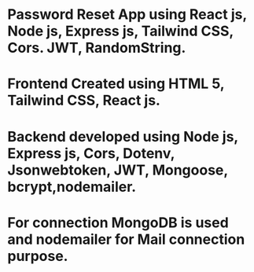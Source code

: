 # Password Reset App using React js, Node js, Express js, Tailwind CSS, Cors. JWT, RandomString.
# Frontend Created using HTML 5, Tailwind CSS, React js.
# Backend developed using Node js, Express js, Cors, Dotenv, Jsonwebtoken, JWT, Mongoose, bcrypt,nodemailer.
# For connection MongoDB is used and nodemailer for Mail connection purpose.
